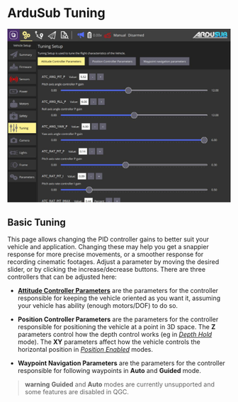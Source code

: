 # ArduSub Tuning

![ArduSub Tuning Page](../../../assets/setup/tuning/ardusub.jpg)

## Basic Tuning

This page allows changing the PID controller gains to better suit your vehicle and application. Changing these may help you get a snappier response for more precise movements, or a smoother response for recording cinematic footages. Adjust a parameter by moving the desired slider, or by clicking the increase/decrease buttons. There are three controllers that can be adjusted here:

- [**Attitude Controller Parameters**](https://www.ardusub.com/operators-manual/full-parameter-list.html#atc-parameters) are the parameters for the controller responsible for keeping the vehicle oriented as you want it, assuming your vehicle has ability (enough motors/DOF) to do so.

- **Position Controller Parameters** are the parameters for the controller responsible for positioning the vehicle at a point in 3D space. The **Z** parameters control how the depth control works (eg in [*Depth Hold*](https://www.ardusub.com/operators-manual/flight-modes.html#depth-hold) mode). The **XY** parameters affect how the vehicle controls the horizontal position in [*Position Enabled*](https://www.ardusub.com/operators-manual/flight-modes.html#position-enabled-modes) modes.

- **Waypoint Navigation Parameters** are the parameters for the controller responsible for following waypoints in **Auto** and **Guided** mode.
> **warning** **Guided** and **Auto** modes are currently unsupported and some features are disabled in QGC.
